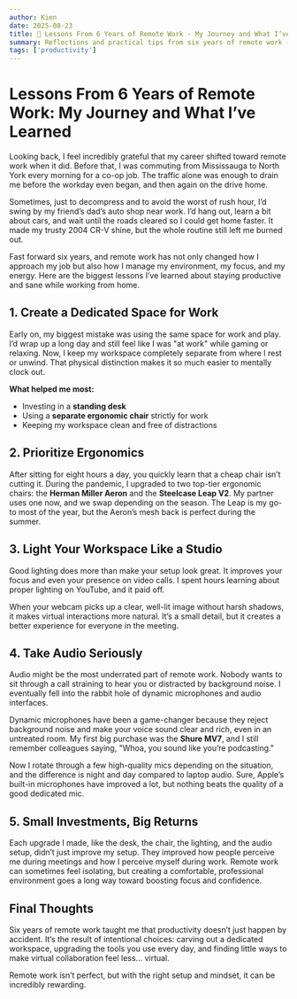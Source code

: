 ```yaml
---
author: Kien
date: 2025-08-23
title: 🏡 Lessons From 6 Years of Remote Work - My Journey and What I’ve Learned
summary: Reflections and practical tips from six years of remote work - how to stay productive, comfortable, and sane while working from home.
tags: ['productivity']
---
```


# Lessons From 6 Years of Remote Work: My Journey and What I’ve Learned

Looking back, I feel incredibly grateful that my career shifted toward remote work when it did. Before that, I was commuting from Mississauga to North York every morning for a co-op job. The traffic alone was enough to drain me before the workday even began, and then again on the drive home.

Sometimes, just to decompress and to avoid the worst of rush hour, I’d swing by my friend’s dad’s auto shop near work. I’d hang out, learn a bit about cars, and wait until the roads cleared so I could get home faster. It made my trusty 2004 CR-V shine, but the whole routine still left me burned out.

Fast forward six years, and remote work has not only changed how I approach my job but also how I manage my environment, my focus, and my energy. Here are the biggest lessons I’ve learned about staying productive and sane while working from home.

## 1. Create a Dedicated Space for Work

Early on, my biggest mistake was using the same space for work and play. I’d wrap up a long day and still feel like I was "at work" while gaming or relaxing. Now, I keep my workspace completely separate from where I rest or unwind. That physical distinction makes it so much easier to mentally clock out.

**What helped me most:**

- Investing in a **standing desk**
- Using a **separate ergonomic chair** strictly for work
- Keeping my workspace clean and free of distractions

## 2. Prioritize Ergonomics

After sitting for eight hours a day, you quickly learn that a cheap chair isn’t cutting it. During the pandemic, I upgraded to two top-tier ergonomic chairs: the **Herman Miller Aeron** and the **Steelcase Leap V2**. My partner uses one now, and we swap depending on the season. The Leap is my go-to most of the year, but the Aeron’s mesh back is perfect during the summer.

## 3. Light Your Workspace Like a Studio

Good lighting does more than make your setup look great. It improves your focus and even your presence on video calls. I spent hours learning about proper lighting on YouTube, and it paid off.

When your webcam picks up a clear, well-lit image without harsh shadows, it makes virtual interactions more natural. It’s a small detail, but it creates a better experience for everyone in the meeting.

## 4. Take Audio Seriously

Audio might be the most underrated part of remote work. Nobody wants to sit through a call straining to hear you or distracted by background noise. I eventually fell into the rabbit hole of dynamic microphones and audio interfaces.

Dynamic microphones have been a game-changer because they reject background noise and make your voice sound clear and rich, even in an untreated room. My first big purchase was the **Shure MV7**, and I still remember colleagues saying, "Whoa, you sound like you’re podcasting."

Now I rotate through a few high-quality mics depending on the situation, and the difference is night and day compared to laptop audio. Sure, Apple’s built-in microphones have improved a lot, but nothing beats the quality of a good dedicated mic.

## 5. Small Investments, Big Returns

Each upgrade I made, like the desk, the chair, the lighting, and the audio setup, didn’t just improve my setup. They improved how people perceive me during meetings and how I perceive myself during work. Remote work can sometimes feel isolating, but creating a comfortable, professional environment goes a long way toward boosting focus and confidence.

## Final Thoughts

Six years of remote work taught me that productivity doesn’t just happen by accident. It’s the result of intentional choices: carving out a dedicated workspace, upgrading the tools you use every day, and finding little ways to make virtual collaboration feel less... virtual.

Remote work isn’t perfect, but with the right setup and mindset, it can be incredibly rewarding.
